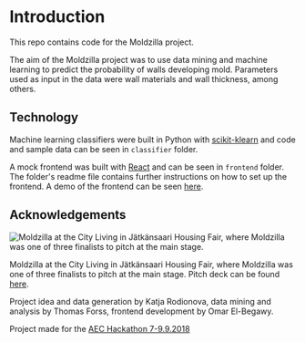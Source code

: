# Introduction

This repo contains code for the Moldzilla project.

The aim of the Moldzilla project was to use data mining and machine learning to predict the probability of walls developing mold. Parameters used as input in the data were wall materials and wall thickness, among others.

## Technology

Machine learning classifiers were built in Python with [scikit-klearn](http://scikit-learn.org) and code and sample data can be seen in `classifier` folder.

A mock frontend was built with [React](https://reactjs.org/) and can be seen in `frontend` folder. The folder's readme file contains further instructions on how to set up the frontend. A demo of the frontend can be seen [here](https://gellati.github.io/moldzilla/).


## Acknowledgements

![Moldzilla at the City Living in Jätkänsaari Housing Fair, where Moldzilla was one of three finalists to pitch at the main stage.](images/pitch1.png)

Moldzilla at the City Living in Jätkänsaari Housing Fair, where Moldzilla was one of three finalists to pitch at the main stage. Pitch deck can be found [here]().

Project idea and data generation by Katja Rodionova, data mining and analysis by Thomas Forss, frontend development by Omar El-Begawy.

Project made for the [AEC Hackathon 7-9.9.2018](http://www.kiradigi.fi/ajankohtaista/aec-hackathon-helsinki-7.-9.9.2018.html)
